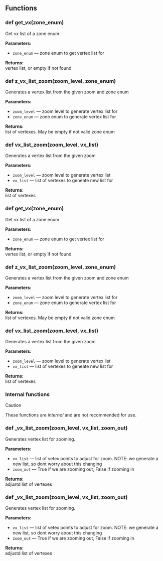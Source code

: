 ## Functions

### def get_vx(zone_enum)

Get vx list of a zone enum

**Parameters:**
- `zone_enum` &mdash; zone enum to get vertex list for


**Returns:**<br>
vertex list, or empty if not found

### def z_vx_list_zoom(zoom_level, zone_enum)

Generates a vertex list from the given zoom and zone enum

**Parameters:**
- `zoom_level` &mdash; zoom level to generate vertex list for
- `zone_enum` &mdash; zone enum to generate vertex list for


**Returns:**<br>
list of vertexes. May be empty if not valid zone enum

### def vx_list_zoom(zoom_level, vx_list)

Generates a vertex list from the given zoom

**Parameters:**
- `zoom_level` &mdash; zoom level to generate vertex list
- `vx_list` &mdash; list of vertexes to geneate new list for


**Returns:**<br>
list of vertexes

### def get_vx(zone_enum)

Get vx list of a zone enum

**Parameters:**
- `zone_enum` &mdash; zone enum to get vertex list for


**Returns:**<br>
vertex list, or empty if not found

### def z_vx_list_zoom(zoom_level, zone_enum)

Generates a vertex list from the given zoom and zone enum

**Parameters:**
- `zoom_level` &mdash; zoom level to generate vertex list for
- `zone_enum` &mdash; zone enum to generate vertex list for


**Returns:**<br>
list of vertexes. May be empty if not valid zone enum

### def vx_list_zoom(zoom_level, vx_list)

Generates a vertex list from the given zoom

**Parameters:**
- `zoom_level` &mdash; zoom level to generate vertex list
- `vx_list` &mdash; list of vertexes to geneate new list for


**Returns:**<br>
list of vertexes

### Internal functions

> [!CAUTION]
> These functions are *internal* and are not recommended for use.

### def _vx_list_zoom(zoom_level, vx_list, zoom_out)

Generates vertex list for zooming.

**Parameters:**
- `vx_list` &mdash; list of vetex points to adjust for zoom. NOTE: we generate a new list, so dont worry about this changing
- `zoom_out` &mdash; True if we are zooming out, False if zooming in


**Returns:**<br>
adjustd list of vertexes

### def _vx_list_zoom(zoom_level, vx_list, zoom_out)

Generates vertex list for zooming.

**Parameters:**
- `vx_list` &mdash; list of vetex points to adjust for zoom. NOTE: we generate a new list, so dont worry about this changing
- `zoom_out` &mdash; True if we are zooming out, False if zooming in


**Returns:**<br>
adjustd list of vertexes

